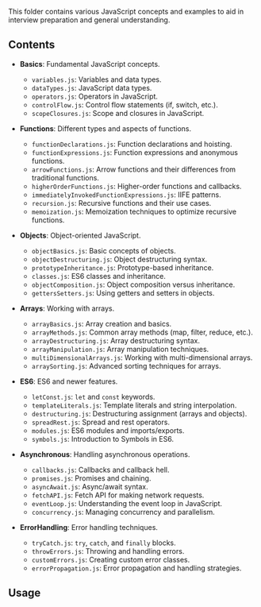 
This folder contains various JavaScript concepts and examples to aid in interview preparation and general understanding.

## Contents

- **Basics**: Fundamental JavaScript concepts.
  - `variables.js`: Variables and data types.
  - `dataTypes.js`: JavaScript data types.
  - `operators.js`: Operators in JavaScript.
  - `controlFlow.js`: Control flow statements (if, switch, etc.).
  - `scopeClosures.js`: Scope and closures in JavaScript.

- **Functions**: Different types and aspects of functions.
  - `functionDeclarations.js`: Function declarations and hoisting.
  - `functionExpressions.js`: Function expressions and anonymous functions.
  - `arrowFunctions.js`: Arrow functions and their differences from traditional functions.
  - `higherOrderFunctions.js`: Higher-order functions and callbacks.
  - `immediatelyInvokedFunctionExpressions.js`: IIFE patterns.
  - `recursion.js`: Recursive functions and their use cases.
  - `memoization.js`: Memoization techniques to optimize recursive functions.

- **Objects**: Object-oriented JavaScript.
  - `objectBasics.js`: Basic concepts of objects.
  - `objectDestructuring.js`: Object destructuring syntax.
  - `prototypeInheritance.js`: Prototype-based inheritance.
  - `classes.js`: ES6 classes and inheritance.
  - `objectComposition.js`: Object composition versus inheritance.
  - `gettersSetters.js`: Using getters and setters in objects.

- **Arrays**: Working with arrays.
  - `arrayBasics.js`: Array creation and basics.
  - `arrayMethods.js`: Common array methods (map, filter, reduce, etc.).
  - `arrayDestructuring.js`: Array destructuring syntax.
  - `arrayManipulation.js`: Array manipulation techniques.
  - `multiDimensionalArrays.js`: Working with multi-dimensional arrays.
  - `arraySorting.js`: Advanced sorting techniques for arrays.

- **ES6**: ES6 and newer features.
  - `letConst.js`: `let` and `const` keywords.
  - `templateLiterals.js`: Template literals and string interpolation.
  - `destructuring.js`: Destructuring assignment (arrays and objects).
  - `spreadRest.js`: Spread and rest operators.
  - `modules.js`: ES6 modules and imports/exports.
  - `symbols.js`: Introduction to Symbols in ES6.

- **Asynchronous**: Handling asynchronous operations.
  - `callbacks.js`: Callbacks and callback hell.
  - `promises.js`: Promises and chaining.
  - `asyncAwait.js`: Async/await syntax.
  - `fetchAPI.js`: Fetch API for making network requests.
  - `eventLoop.js`: Understanding the event loop in JavaScript.
  - `concurrency.js`: Managing concurrency and parallelism.

- **ErrorHandling**: Error handling techniques.
  - `tryCatch.js`: `try`, `catch`, and `finally` blocks.
  - `throwErrors.js`: Throwing and handling errors.
  - `customErrors.js`: Creating custom error classes.
  - `errorPropagation.js`: Error propagation and handling strategies.

## Usage